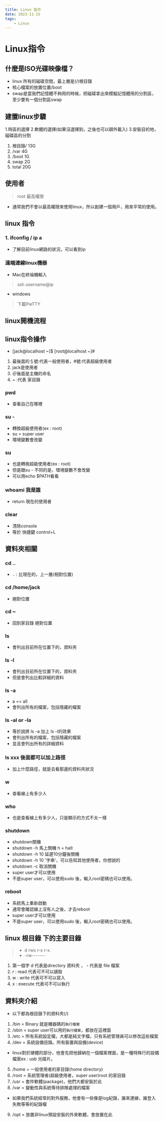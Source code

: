 ```yaml
---
title: Linux 指令
date: 2023-11-15
tags: 
    - Linux
---
```

# Linux指令
## 什麼是ISO光碟映像檔？

- linux 所有的磁碟空間，最上層是(/)根目錄
- 核心檔案的放置位置/boot
- swap是當我們記憶體不夠用的時候，把磁碟拿出來模擬記憶體用的分割區，至少要有一個分割區swap

## 建置linux步驟
1.時區的選擇
2.軟體的選擇(如果沒選擇到，之後也可以額外載入)
3.安裝目的地，磁碟區的分割
  1. 根目錄/ 13G
  2. /var   4G
  3. /boot  1G
  4. swap   2G
  5. total  20G

## 使用者
  > root 最高權限
  - 通常我們不會以最高權限來使用linux，所以創建一個用戶，用來平常的使用。

## linux 指令

### 1. ifconfig / ip a
  - 了解目前linux網路的狀況，可以看到ip

### 遠端連線linux機器
- Mac在終端機輸入
> ssh username@ip
- windows
> 下載PieTTY


## linux開機流程


## linux指令操作
- [jack@localhost ~]$ [root@localhost ~]#
1. 最後面的＄號:代表一般使用者，#號:代表超級使用者
2. jack是使用者
3. ＠後面是主機的命名
4. ~ :代表 家目錄

### pwd
- 查看自己在哪裡

### su - 
- 轉換超級使用者(ex : root)
- su = super user
- 環境變數會改變

### su 
- 也是轉換超級使用者(ex : root)
- 但是跟su - 不同的是，環境變數不會改變
- 可以用echo $PATH看看

### whoami 我是誰
- return 現在的使用者

### clear 
- 清除console
- 等於 快捷鍵 control+L

## 資料夾相關
### cd ..
- .. : 比現在的，上一層(相對位置)

### cd /home/jack
- 絕對位置

### cd ~
- 回到家目錄 絕對位置

### ls
- 會列出目前所在位置下的，資料夾

### ls -l
- 會列出目前所在位置下的，資料夾
- 但是會列出比較詳細的資料

### ls -a 
- a == all
- 會列出所有的檔案，包括隱藏的檔案

### ls -al or -la
- 等於說將 ls -a 加上 ls -l的效果
- 會列出所有的檔案，包括隱藏的檔案
- 並且會列出所有的詳細資料

### ls xxx 後面都可以加上路徑
- 加上什麼路徑，就是去看那邊的資料夾狀況

### w 
- 查看線上有多少人

### who
- 也是查看線上有多少人，只是顯示的方式不太一樣

### shutdown 
- shutdown關機
- shutdown -h 馬上關機 h = halt
- shutdown -h 10 延遲10分鐘後關機
- shutdown -h 10 '字串'，可以告知其他使用者，你想說的
- shutdown -c 取消關機
- super user才可以使用
- 不是super user，可以使用sudo 後，輸入root密碼也可以使用。

### reboot
- 系統馬上重新啟動
- 通常會確認線上沒有人之後，才去reboot
- super user才可以使用
- 不是super user，可以使用sudo 後，輸入root密碼也可以使用。

## linux 根目錄 下的主要目錄
> - d rwx r-x r-x.
> - -rw------- 
1. 第一個字 d 代表是directory 資料夾 ， - 代表是 file 檔案
2. r : read    代表可不可以讀取
3. w : write   代表可不可以寫入
4. x : execute 代表可不可以執行


## 資料夾介紹
- 以下都為根目錄下的資料夾(/)
1. /bin = Binary 就是機器碼的`執行檔案`
2. /sbin = super user可以用的`執行檔案`，都放在這裡面
3. /etc = 所有系統設定檔，大都是純文字檔，只有系統管理員可以修改這些檔案
4. /dev = 系統設備目錄。所有裝置與設備(device)
- linux對於硬體的部分，他會先把他歸納在一個檔案裡面，是一種特殊行的設備檔案ex : usb 光碟片。
5. /home = 一般使用者的家目錄(home directory)
6. /root = 系統管理者(超級使用者，super user)root 的家目錄
7. /usr = 套件軟體(package)，他們大都安裝於此
8. /var = 變動性與系統等待排隊處理的檔案
- 如果我們系統經常的對外服務，他會有一些像是log紀錄，誰來連線，誰登入失敗等等的紀錄檔
9. /opt = 放置非linux預設安裝的外來軟體，會放置在此